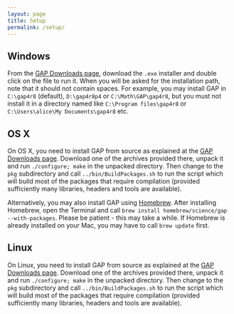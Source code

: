 ```yaml
---
layout: page
title: Setup
permalink: /setup/
---
```


## Windows

From the [GAP Downloads page](http://www.gap-system.org/Releases/),
download the `.exe` installer and double click on the file to run it.
When you will be asked for the installation path, note that it should
not contain spaces. For example, you may install GAP in `C:\gap4r8`
(default), `D:\gap4r8p4` or `C:\Math\GAP\gap4r8`, but you must not
install it in a directory named like `C:\Program files\gap4r8` or
`C:\Users\alice\My Documents\gap4r8` etc.

## OS X

On OS X, you need to install GAP from source as explained
at the [GAP Downloads page](http://www.gap-system.org/Releases/).
Download one of the archives provided there, unpack it and run
`./configure; make` in the unpacked directory. Then change to the
`pkg` subdirectory and call `../bin/BuildPackages.sh` to run the
script which will build most of the packages that require compilation
(provided sufficiently many libraries, headers and tools are available).

Alternatively, you may also install GAP using [Homebrew](http://brew.sh/).
After installing Homebrew, open the Terminal and call
`brew install homebrew/science/gap --with-packages`.
Please be patient - this may take a while. If Homebrew
is already installed on your Mac, you may have to call `brew update` first.

## Linux

On Linux, you need to install GAP from source as explained at the
[GAP Downloads page](http://www.gap-system.org/Releases/).
Download one of the archives provided there, unpack it and run
`./configure; make` in the unpacked directory. Then change to the
`pkg` subdirectory and call `../bin/BuildPackages.sh` to run the
script which will build most of the packages that require compilation
(provided sufficiently many libraries, headers and tools are available).
